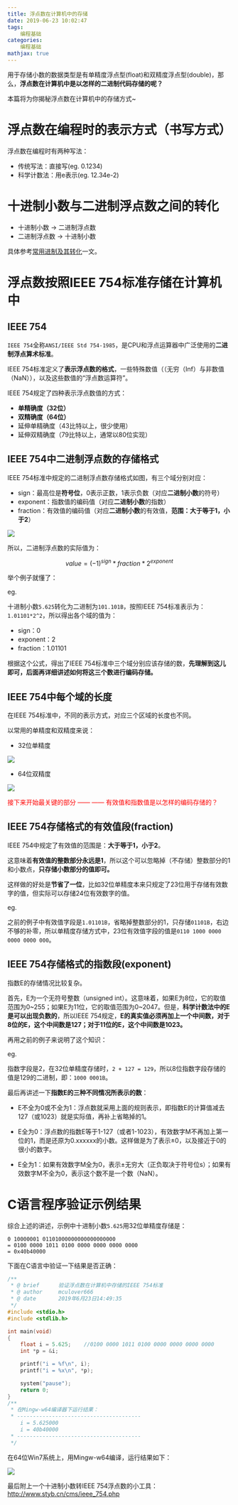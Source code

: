 ```yaml
---
title: 浮点数在计算机中的存储
date: 2019-06-23 10:02:47
tags: 
    编程基础
categories:
    编程基础
mathjax: true
---
```

用于存储小数的数据类型是有单精度浮点型(float)和双精度浮点型(double)，那么，**浮点数在计算机中是以怎样的二进制代码存储的呢？**

本篇将为你揭秘浮点数在计算机中的存储方式~

<!--more-->

# 浮点数在编程时的表示方式（书写方式）

浮点数在编程时有两种写法：

- 传统写法：直接写(eg. 0.1234)
- 科学计数法：用e表示(eg. 12.34e-2)

# 十进制小数与二进制浮点数之间的转化

- 十进制小数 -> 二进制浮点数
- 二进制浮点数 -> 十进制小数

具体参考[常用进制及其转化](https://www.mculover666.cn/2019/06/20/%E5%B8%B8%E7%94%A8%E8%BF%9B%E5%88%B6%E5%8F%8A%E5%85%B6%E8%BD%AC%E5%8C%96/)一文。

# 浮点数按照IEEE 754标准存储在计算机中

## IEEE 754
`IEEE 754`全称`ANSI/IEEE Std 754-1985`，是CPU和浮点运算器中广泛使用的**二进制浮点算术标准**。


IEEE 754标准定义了**表示浮点数的格式**，一些特殊数值（（无穷（Inf）与非数值（NaN）），以及这些数值的“浮点数运算符”。

IEEE 754规定了四种表示浮点数值的方式：

- **单精确度（32位）**
- **双精确度（64位）**
- 延伸单精确度（43比特以上，很少使用）
- 延伸双精确度（79比特以上，通常以80位实现）

## IEEE 754中二进制浮点数的存储格式

IEEE 754标准中规定的二进制浮点数存储格式如图，有三个域分别对应：

- sign：最高位是**符号位**，0表示正数，1表示负数（对应**二进制小数**的符号）
- exponent：指数值的编码值（对应**二进制小数**的指数）
- fraction：有效值的编码值（对应**二进制小数**的有效值，**范围：大于等于1，小于2**）

![](http://mculover666.cn/IEEE754%E4%B8%AD%E6%B5%AE%E7%82%B9%E6%95%B0%E7%9A%84%E5%AD%98%E5%82%A8%E6%A0%BC%E5%BC%8F.png)

所以，二进制浮点数的实际值为：

$$
value = (-1)^{sign} * fraction * 2^{exponent}
$$

举个例子就懂了：

eg.

十进制小数`5.625`转化为二进制为`101.101B`，按照IEEE 754标准表示为：`1.01101*2^2`，所以得出各个域的值为：

- sign：0
- exponent：2
- fraction：1.01101

根据这个公式，得出了IEEE 754标准中三个域分别应该存储的数，**先理解到这儿即可，后面再详细讲述如何将这三个数进行编码存储。**

## IEEE 754中每个域的长度

在IEEE 754标准中，不同的表示方式，对应三个区域的长度也不同。

以常用的单精度和双精度来说：

- 32位单精度

![](http://mculover666.cn/32%E4%BD%8D%E5%8D%95%E7%B2%BE%E5%BA%A6%E4%B8%AD%E6%AF%8F%E4%B8%AA%E5%9F%9F%E7%9A%84%E9%95%BF%E5%BA%A6.jpg)

- 64位双精度

![](http://mculover666.cn/64%E4%BD%8D%E5%8F%8C%E7%B2%BE%E5%BA%A6%E4%B8%AD%E6%AF%8F%E4%B8%AA%E5%9F%9F%E7%9A%84%E9%95%BF%E5%BA%A6.jpg)

<font color='#ff0000'>接下来开始最关键的部分 —— —— 有效值和指数值是以怎样的编码存储的？</font>

## IEEE 754存储格式的有效值段(fraction)

IEEE 754中规定了有效值的范围是：**大于等于1，小于2**。

这意味着**有效值的整数部分永远是1**，所以这个可以忽略掉（不存储）整数部分的1和小数点，**只存储小数部分的值即可。**

这样做的好处是**节省了一位**，比如32位单精度本来只规定了23位用于存储有效数字的值，但实际可以存储24位有效数字的值。

eg.

之前的例子中有效值字段是`1.01101B`，省略掉整数部分的1，只存储`01101B`，右边不够的补零，所以单精度存储方式中，23位有效值字段的值是`0110 1000 0000 0000 0000 000`。

## IEEE 754存储格式的指数段(exponent)

指数E的存储情况比较复杂。

首先，E为一个无符号整数（unsigned int）。这意味着，如果E为8位，它的取值范围为0~255；如果E为11位，它的取值范围为0~2047。但是，**科学计数法中的E是可以出现负数的**，所以IEEE 754规定，**E的真实值必须再加上一个中间数，对于8位的E，这个中间数是127；对于11位的E，这个中间数是1023。**

再用之前的例子来说明了这个知识：

eg.

指数字段是2，在32位单精度存储时，`2 + 127 = 129`，所以8位指数字段存储的值是129的二进制，即：`1000 0001B`。

最后再讲述一下**指数E的三种不同情况所表示的数**：

- E不全为0或不全为1：浮点数就采用上面的规则表示，即指数E的计算值减去127（或1023）就是实际值，再补上省略掉的1。

- E全为0：浮点数的指数E等于1-127（或者1-1023），有效数字M不再加上第一位的1，而是还原为0.xxxxxx的小数。这样做是为了表示±0，以及接近于0的很小的数字。

- E全为1：如果有效数字M全为0，表示±无穷大（正负取决于符号位s）；如果有效数字M不全为0，表示这个数不是一个数（NaN）。

# C语言程序验证示例结果

综合上述的讲述，示例中十进制小数`5.625`用32位单精度存储是：
```
0 10000001 01101000000000000000000
= 0100 0000 1011 0100 0000 0000 0000 0000
= 0x40b40000
```
下面在C语言中验证一下结果是否正确：
```c
/**
 * @ brief      验证浮点数在计算机中存储的IEEE 754标准
 * @ author     mculover666
 * @ date       2019年6月23日14:49:35
 */
#include <stdio.h>
#include <stdlib.h>

int main(void)
{
    float i = 5.625;    //0100 0000 1011 0100 0000 0000 0000 0000 
    int *p = &i;

    printf("i = %f\n", i);
    printf("i = %x\n", *p);

    system("pause");
    return 0;
}
/**
 * 在Mingw-w64编译器下运行结果：
 * ---------------------------------------
    i = 5.625000
    i = 40b40000
 * ---------------------------------------
 */
```
在64位Win7系统上，用Mingw-w64编译，运行结果如下：

![](http://mculover666.cn/%E6%B5%AE%E7%82%B9%E6%95%B0%E5%AD%98%E5%82%A8%E9%AA%8C%E8%AF%81%E7%A8%8B%E5%BA%8F%E7%BB%93%E6%9E%9C.jpg)

最后附上一个十进制小数转IEEE 754浮点数的小工具：http://www.styb.cn/cms/ieee_754.php